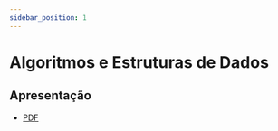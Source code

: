 ```yaml
---
sidebar_position: 1
---
```



# Algoritmos e Estruturas de Dados

<!-- marp slides -->

## Apresentação
- [PDF](./slides/_000-intro.slides.pdf)

<!-- marp /slides -->

